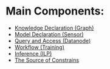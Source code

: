 # Main Components:

- [Knowledge Declaration (Graph)](Knowledge%20Declaration%20(Graph).md)
- [Model Declaration (Sensor)](Model%20Declaration%20(Sensor).md)
- [Query and Access (Datanode)](Query%20and%20Access%20(Datanode).md)
- [Workflow (Training)](Workflow%20(Training).md)
- [Inference (ILP)](Inference%20(ILP).md)
- [The Source of Constrains](The%20Source%20of%20Constraints.md)
